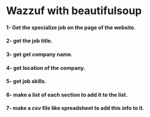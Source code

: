# Wazzuf with beautifulsoup
#### 1- Get the specialize job on the page of the website.
#### 2- get the job title.
#### 3- get get company name.
#### 4- get location of the company.
#### 5- get job skills.
#### 6- make a list of each section to add it to the list.
#### 7- make a csv file like spreadsheet to add this info to it.
